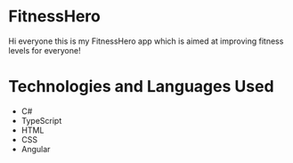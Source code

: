 # FitnessHero
Hi everyone this is my FitnessHero app which is aimed at improving fitness levels for everyone! 

# Technologies and Languages Used
- C#
- TypeScript
- HTML
- CSS
- Angular
